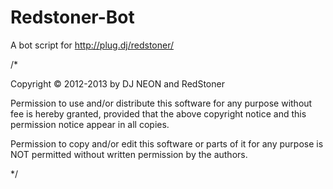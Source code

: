 Redstoner-Bot
=============

A bot script for http://plug.dj/redstoner/

/*

Copyright © 2012-2013 by DJ NEON and RedStoner

Permission to use and/or distribute this software for any purpose without fee is hereby granted,
provided that the above copyright notice and this permission notice appear in all copies.

Permission to copy and/or edit this software or parts of it for any purpose is NOT permitted
without written permission by the authors.

*/

